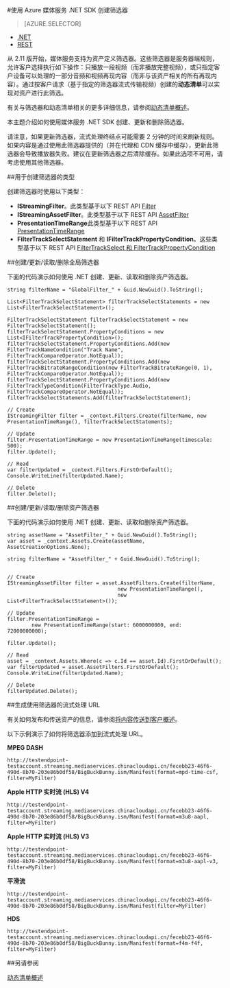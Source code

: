 <properties 
	pageTitle="使用 Azure 媒体服务 .NET SDK 创建筛选器" 
	description="本主题介绍如何创建筛选器，以便客户端能够使用它们来流式传输流的特定部分。媒体服务创建动态清单来存档此选择性流。" 
	services="media-services" 
	documentationCenter="" 
	authors="Juliako" 
	manager="dwrede,cenkdin" 
	editor=""/>

<tags
	ms.service="media-services"
	ms.date="07/18/2016"
	wacn.date=""/>


#使用 Azure 媒体服务 .NET SDK 创建筛选器

> [AZURE.SELECTOR]
- [.NET](/documentation/articles/media-services-dotnet-dynamic-manifest/)
- [REST](/documentation/articles/media-services-rest-dynamic-manifest/)

从 2.11 版开始，媒体服务支持为资产定义筛选器。这些筛选器是服务器端规则，允许客户选择执行如下操作：只播放一段视频（而非播放完整视频），或只指定客户设备可以处理的一部分音频和视频再现内容（而非与该资产相关的所有再现内容）。通过按客户请求（基于指定的筛选器流式传输视频）创建的**动态清单**可以实现对资产进行此筛选。

有关与筛选器和动态清单相关的更多详细信息，请参阅[动态清单概述](/documentation/articles/media-services-dynamic-manifest-overview/)。

本主题介绍如何使用媒体服务 .NET SDK 创建、更新和删除筛选器。


请注意，如果更新筛选器，流式处理终结点可能需要 2 分钟的时间来刷新规则。如果内容是通过使用此筛选器提供的（并在代理和 CDN 缓存中缓存），更新此筛选器会导致播放器失败。建议在更新筛选器之后清除缓存。如果此选项不可用，请考虑使用其他筛选器。

##用于创建筛选器的类型

创建筛选器时使用以下类型：

- **IStreamingFilter**。此类型基于以下 REST API [Filter](http://msdn.microsoft.com/zh-cn/library/azure/mt149056.aspx)
- **IStreamingAssetFilter**。此类型基于以下 REST API [AssetFilter](http://msdn.microsoft.com/zh-cn/library/azure/mt149053.aspx)
- **PresentationTimeRange**此类型基于以下 REST API [PresentationTimeRange](http://msdn.microsoft.com/zh-cn/library/azure/mt149052.aspx)
- **FilterTrackSelectStatement** 和 **IFilterTrackPropertyCondition**。这些类型基于以下 REST API [FilterTrackSelect 和 FilterTrackPropertyCondition](http://msdn.microsoft.com/zh-cn/library/azure/mt149055.aspx)


##创建/更新/读取/删除全局筛选器

下面的代码演示如何使用 .NET 创建、更新、读取和删除资产筛选器。
	
	string filterName = "GlobalFilter_" + Guid.NewGuid().ToString();
	            
	List<FilterTrackSelectStatement> filterTrackSelectStatements = new List<FilterTrackSelectStatement>();
	
	FilterTrackSelectStatement filterTrackSelectStatement = new FilterTrackSelectStatement();
	filterTrackSelectStatement.PropertyConditions = new List<IFilterTrackPropertyCondition>();
	filterTrackSelectStatement.PropertyConditions.Add(new FilterTrackNameCondition("Track Name", FilterTrackCompareOperator.NotEqual));
	filterTrackSelectStatement.PropertyConditions.Add(new FilterTrackBitrateRangeCondition(new FilterTrackBitrateRange(0, 1), FilterTrackCompareOperator.NotEqual));
	filterTrackSelectStatement.PropertyConditions.Add(new FilterTrackTypeCondition(FilterTrackType.Audio, FilterTrackCompareOperator.NotEqual));
	filterTrackSelectStatements.Add(filterTrackSelectStatement);
	
	// Create
	IStreamingFilter filter = _context.Filters.Create(filterName, new PresentationTimeRange(), filterTrackSelectStatements);
	
	// Update
	filter.PresentationTimeRange = new PresentationTimeRange(timescale: 500);
	filter.Update();
	
	// Read
	var filterUpdated = _context.Filters.FirstOrDefault();
	Console.WriteLine(filterUpdated.Name);

	// Delete
	filter.Delete();


##创建/更新/读取/删除资产筛选器

下面的代码演示如何使用 .NET 创建、更新、读取和删除资产筛选器。

	
	string assetName = "AssetFilter_" + Guid.NewGuid().ToString();
	var asset = _context.Assets.Create(assetName, AssetCreationOptions.None);
	
	string filterName = "AssetFilter_" + Guid.NewGuid().ToString();
	
	    
	// Create
	IStreamingAssetFilter filter = asset.AssetFilters.Create(filterName,
	                                    new PresentationTimeRange(), 
	                                    new List<FilterTrackSelectStatement>());
	
	// Update
	filter.PresentationTimeRange = 
	        new PresentationTimeRange(start: 6000000000, end: 72000000000);
	
	filter.Update();
	
	// Read
	asset = _context.Assets.Where(c => c.Id == asset.Id).FirstOrDefault();
	var filterUpdated = asset.AssetFilters.FirstOrDefault();
	Console.WriteLine(filterUpdated.Name);
	
	// Delete
	filterUpdated.Delete();
	



##生成使用筛选器的流式处理 URL

有关如何发布和传送资产的信息，请参阅[将内容传送到客户概述](/documentation/articles/media-services-deliver-content-overview/)。


以下示例演示了如何将筛选器添加到流式处理 URL。

**MPEG DASH**

	http://testendpoint-testaccount.streaming.mediaservices.chinacloudapi.cn/fecebb23-46f6-490d-8b70-203e86b0df58/BigBuckBunny.ism/Manifest(format=mpd-time-csf, filter=MyFilter)

**Apple HTTP 实时流 (HLS) V4**

	http://testendpoint-testaccount.streaming.mediaservices.chinacloudapi.cn/fecebb23-46f6-490d-8b70-203e86b0df58/BigBuckBunny.ism/Manifest(format=m3u8-aapl, filter=MyFilter)

**Apple HTTP 实时流 (HLS) V3**

	http://testendpoint-testaccount.streaming.mediaservices.chinacloudapi.cn/fecebb23-46f6-490d-8b70-203e86b0df58/BigBuckBunny.ism/Manifest(format=m3u8-aapl-v3, filter=MyFilter)

**平滑流**

	http://testendpoint-testaccount.streaming.mediaservices.chinacloudapi.cn/fecebb23-46f6-490d-8b70-203e86b0df58/BigBuckBunny.ism/Manifest(filter=MyFilter)


**HDS**

	http://testendpoint-testaccount.streaming.mediaservices.chinacloudapi.cn/fecebb23-46f6-490d-8b70-203e86b0df58/BigBuckBunny.ism/Manifest(format=f4m-f4f, filter=MyFilter)



##另请参阅 

[动态清单概述](/documentation/articles/media-services-dynamic-manifest-overview/)
 

<!---HONumber=Mooncake_Quality_Review_1202_2016-->